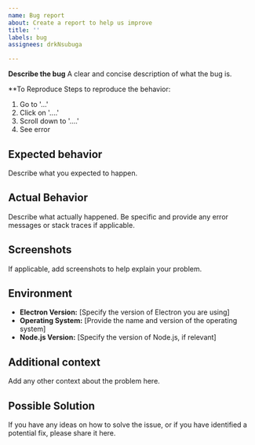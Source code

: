 ```yaml
---
name: Bug report
about: Create a report to help us improve
title: ''
labels: bug
assignees: drkNsubuga

---
```


**Describe the bug**
A clear and concise description of what the bug is.

**To Reproduce
Steps to reproduce the behavior:
1. Go to '...'
2. Click on '....'
3. Scroll down to '....'
4. See error

## Expected behavior
Describe what you expected to happen.

## Actual Behavior
Describe what actually happened. Be specific and provide any error messages or stack traces if applicable.

## Screenshots
If applicable, add screenshots to help explain your problem.

## Environment
- **Electron Version:** [Specify the version of Electron you are using]
- **Operating System:** [Provide the name and version of the operating system]
- **Node.js Version:** [Specify the version of Node.js, if relevant]

## Additional context
Add any other context about the problem here.

## Possible Solution
If you have any ideas on how to solve the issue, or if you have identified a potential fix, please share it here.
